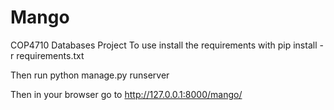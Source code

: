 # Mango
COP4710 Databases Project
To use install the requirements with
pip install -r requirements.txt

Then run
python manage.py runserver

Then in your browser go to 
http://127.0.0.1:8000/mango/
